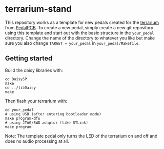 # terrarium-stand
This repository works as a template for new pedals created for the [terrarium](https://www.pedalpcb.com/product/pcb351/) from [PedalPCB](https://www.pedalpcb.com).
To create a new pedal, simply create a new git repository using this template and start out with the basic structure in the `your_pedal` directory. Change the name of the directory to whatever you like but make sure you also change `TARGET = your_pedal` in `your_pedal/Makefile`.

## Getting started
Build the daisy libraries with:
```
cd DaisySP
make
cd ../libDaisy
make
```

Then flash your terrarium with:
```
cd your_pedal
# using USB (after entering bootloader mode)
make program-dfu
# using JTAG/SWD adaptor (like STLink)
make program
```

Note: The template pedal only turns the LED of the terrarium on and off and does no audio processing at all.